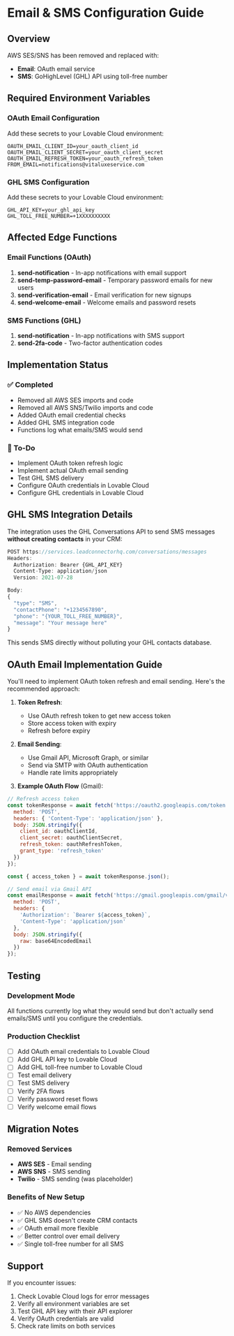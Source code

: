 # Email & SMS Configuration Guide

## Overview
AWS SES/SNS has been removed and replaced with:
- **Email**: OAuth email service
- **SMS**: GoHighLevel (GHL) API using toll-free number

## Required Environment Variables

### OAuth Email Configuration
Add these secrets to your Lovable Cloud environment:

```
OAUTH_EMAIL_CLIENT_ID=your_oauth_client_id
OAUTH_EMAIL_CLIENT_SECRET=your_oauth_client_secret
OAUTH_EMAIL_REFRESH_TOKEN=your_oauth_refresh_token
FROM_EMAIL=notifications@vitaluxeservice.com
```

### GHL SMS Configuration
Add these secrets to your Lovable Cloud environment:

```
GHL_API_KEY=your_ghl_api_key
GHL_TOLL_FREE_NUMBER=+1XXXXXXXXXX
```

## Affected Edge Functions

### Email Functions (OAuth)
1. **send-notification** - In-app notifications with email support
2. **send-temp-password-email** - Temporary password emails for new users
3. **send-verification-email** - Email verification for new signups
4. **send-welcome-email** - Welcome emails and password resets

### SMS Functions (GHL)
1. **send-notification** - In-app notifications with SMS support
2. **send-2fa-code** - Two-factor authentication codes

## Implementation Status

### ✅ Completed
- Removed all AWS SES imports and code
- Removed all AWS SNS/Twilio imports and code
- Added OAuth email credential checks
- Added GHL SMS integration code
- Functions log what emails/SMS would send

### 🚧 To-Do
- Implement OAuth token refresh logic
- Implement actual OAuth email sending
- Test GHL SMS delivery
- Configure OAuth credentials in Lovable Cloud
- Configure GHL credentials in Lovable Cloud

## GHL SMS Integration Details

The integration uses the GHL Conversations API to send SMS messages **without creating contacts** in your CRM:

```javascript
POST https://services.leadconnectorhq.com/conversations/messages
Headers:
  Authorization: Bearer {GHL_API_KEY}
  Content-Type: application/json
  Version: 2021-07-28

Body:
{
  "type": "SMS",
  "contactPhone": "+1234567890",
  "phone": "{YOUR_TOLL_FREE_NUMBER}",
  "message": "Your message here"
}
```

This sends SMS directly without polluting your GHL contacts database.

## OAuth Email Implementation Guide

You'll need to implement OAuth token refresh and email sending. Here's the recommended approach:

1. **Token Refresh**: 
   - Use OAuth refresh token to get new access token
   - Store access token with expiry
   - Refresh before expiry

2. **Email Sending**:
   - Use Gmail API, Microsoft Graph, or similar
   - Send via SMTP with OAuth authentication
   - Handle rate limits appropriately

3. **Example OAuth Flow** (Gmail):
```javascript
// Refresh access token
const tokenResponse = await fetch('https://oauth2.googleapis.com/token', {
  method: 'POST',
  headers: { 'Content-Type': 'application/json' },
  body: JSON.stringify({
    client_id: oauthClientId,
    client_secret: oauthClientSecret,
    refresh_token: oauthRefreshToken,
    grant_type: 'refresh_token'
  })
});

const { access_token } = await tokenResponse.json();

// Send email via Gmail API
const emailResponse = await fetch('https://gmail.googleapis.com/gmail/v1/users/me/messages/send', {
  method: 'POST',
  headers: {
    'Authorization': `Bearer ${access_token}`,
    'Content-Type': 'application/json'
  },
  body: JSON.stringify({
    raw: base64EncodedEmail
  })
});
```

## Testing

### Development Mode
All functions currently log what they would send but don't actually send emails/SMS until you configure the credentials.

### Production Checklist
- [ ] Add OAuth email credentials to Lovable Cloud
- [ ] Add GHL API key to Lovable Cloud
- [ ] Add GHL toll-free number to Lovable Cloud
- [ ] Test email delivery
- [ ] Test SMS delivery
- [ ] Verify 2FA flows
- [ ] Verify password reset flows
- [ ] Verify welcome email flows

## Migration Notes

### Removed Services
- **AWS SES** - Email sending
- **AWS SNS** - SMS sending  
- **Twilio** - SMS sending (was placeholder)

### Benefits of New Setup
- ✅ No AWS dependencies
- ✅ GHL SMS doesn't create CRM contacts
- ✅ OAuth email more flexible
- ✅ Better control over email delivery
- ✅ Single toll-free number for all SMS

## Support

If you encounter issues:
1. Check Lovable Cloud logs for error messages
2. Verify all environment variables are set
3. Test GHL API key with their API explorer
4. Verify OAuth credentials are valid
5. Check rate limits on both services

